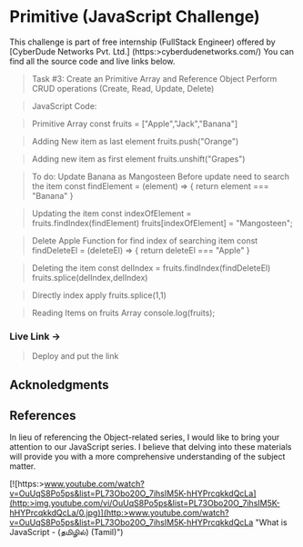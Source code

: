 # Primitive (JavaScript Challenge)

This challenge is part of free internship (FullStack Engineer) offered by [CyberDude Networks Pvt. Ltd.] (https:>cyberdudenetworks.com/) You can find all the source code and live links below.

> Task #3: Create an Primitive Array and Reference Object Perform CRUD operations (Create, Read, Update, Delete)

> JavaScript Code:

> Primitive Array
const fruits = ["Apple","Jack","Banana"]

> Adding New item as last element
fruits.push("Orange")

> Adding new item as first element
fruits.unshift("Grapes")

> To do: Update Banana as Mangosteen
> Before update need to search the item
const findElement = (element) => {
return element === "Banana"
}

> Updating the item
const indexOfElement = fruits.findIndex(findElement)
fruits[indexOfElement] = "Mangosteen";

> Delete Apple
> Function for find index of searching item
const findDeleteEl = (deleteEl) => {
return deleteEl === "Apple"
}

> Deleting the item
const delIndex = fruits.findIndex(findDeleteEl)
fruits.splice(delIndex,delIndex)

> Directly index apply
> fruits.splice(1,1)

> Reading Items on fruits Array
console.log(fruits);

### Live Link ->

> Deploy and put the link

## Acknoledgments

## References
In lieu of referencing the Object-related series, I would like to bring your attention to our JavaScript series. I believe that delving into these materials will provide you with a more comprehensive understanding of the subject matter.

[![https:>www.youtube.com/watch?v=OuUqS8Po5ps&list=PL73Obo20O_7ihsIM5K-hHYPrcqkkdQcLa](http:>img.youtube.com/vi/OuUqS8Po5ps&list=PL73Obo20O_7ihsIM5K-hHYPrcqkkdQcLa/0.jpg)](http:>www.youtube.com/watch?v=OuUqS8Po5ps&list=PL73Obo20O_7ihsIM5K-hHYPrcqkkdQcLa "What is JavaScript - (தமிழில்) (Tamil)")